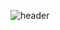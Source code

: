 ![header](https://capsule-render.vercel.app/api?type=Waving&height=270&section=header&text=Welcome&fontSize=90&fontAlignY=37&!&fontColor=ffffff&desc=C.S.Y's%20Githubs%20Profile&&descAlign=58&desc=Desc&descAlignY=55)

